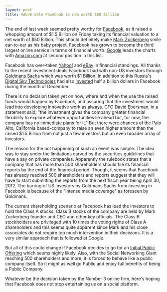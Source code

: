 ```yaml
---
layout: post
title: VALUE-able Facebook is now worth $50 Billion
---
```

<p>The end of last week seemed pretty worthy for <a href="http://www.facebook.com/">Facebook</a>, as it raised a whopping amount of $1.5 Billion on Friday taking its financial valuation to a net worth of $50 Billion. This should definitely make <a href="http://en.wikipedia.org/wiki/Mark_Zuckerberg">Mark Zuckerberg</a> smile ear-to-ear as his baby project, Facebook has grown to become the third largest online service in terms of financial worth. <a href="http://www.google.com/">Google</a> leads the charts with <a href="http://www.amazon.com/">Amazon.com</a> at second position in this list.</p>
<p>Facebook has over-taken <a href="http://www.yahoo.com/">Yahoo!</a> and <a href="http://www.ebay.com/">eBay</a> in financial standings. All thanks to the recent investment deals Facebook had with non-US investors through <a href="http://www.goldmansachs.com/">Goldmans Sachs</a> which was worth $1 Billion. In addition to this Russia's <a href="http://www.dst-global.com/">Digital Sky Technologies</a> had also <a href="http://www.facebook.com/press/releases.php?p=103711">invested</a> half a billion dollars in Facebook during the month of December.</p>

<p>There is no decision taken yet on how, where and when the use the raised funds would happen by Facebook, and assuring that the investment would lead into developing innovative work as always. CFO David Ebersman, in a statement said, "the investment gives the company greater financial flexibility to explore whatever opportunities lie ahead but, for now, the company has no immediate plans for it." But there were chances of the Palo Alto, California based-company to raise an even higher amount than the raised $1.5 Billion from not just a few investors but an even broader array of investors.</p>
<p>The reason for the not happening of such an event was simple. The idea was to stay under the limitations carved by the securities guidelines that have a say on private companies. Apparently the rulebook states that a company that has more than 500 shareholders should file its financial reports by the end of the financial period. Though, it seems that Facebook has already reached 500 shareholders and reports suggest that they will have to start submitting the reports from the next fiscal year being April 30, 2012. The barring of US investors by Goldmans Sachs from investing in Facebook is because of the "intense media coverage" as foreseen by Goldmans.</p>
<p>The current shareholding scenario at Facebook has lead the investors to hold the Class A stocks. Class B stocks of the company are held by Mark Zuckerberg founder and CEO and other key officials. The Class B stockholders are privileged with 10 times the voting rights of Class A shareholders and this seems quite apparent since Mark and his close associates do not require too much intervention in their decisions. It is a very similar approach that is followed at Google.</p>
<p>But all of this could change if Facebook decides to go for an <a href="http://en.wikipedia.org/wiki/Initial_public_offering">Initial Public Offering</a> which seems highly likely. Also, with the Social Networking Giant reaching 500 shareholders and more, it is forced to behave like a public company itself. So it might as well go Public and enjoy full benefits of being a Public Company.</p>
<p>Whatever be the decision taken by the Number 3 online firm, here's hoping that Facebook does not stop entertaining us on a social platform.</p>
